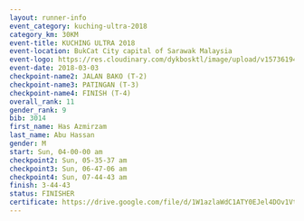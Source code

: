 ```yaml
--- 
layout: runner-info 
event_category: kuching-ultra-2018 
category_km: 30KM 
event-title: KUCHING ULTRA 2018 
event-location: BukCat City capital of Sarawak Malaysia 
event-logo: https://res.cloudinary.com/dykbosktl/image/upload/v1573619473/Logo/kuching-ultra-2018-logo_tlpvm5.png 
event-date: 2018-03-03 
checkpoint-name2: JALAN BAKO (T-2) 
checkpoint-name3: PATINGAN (T-3) 
checkpoint-name4: FINISH (T-4) 
overall_rank: 11
gender_rank: 9
bib: 3014
first_name: Has Azmirzam
last_name: Abu Hassan
gender: M
start: Sun, 04-00-00 am
checkpoint2: Sun, 05-35-37 am
checkpoint3: Sun, 06-47-06 am
checkpoint4: Sun, 07-44-43 am
finish: 3-44-43
status: FINISHER
certificate: https://drive.google.com/file/d/1W1azlaWdC1ATY0EJel4DOv1VtCTI55Fi/view?usp=sharing
--- 
```


